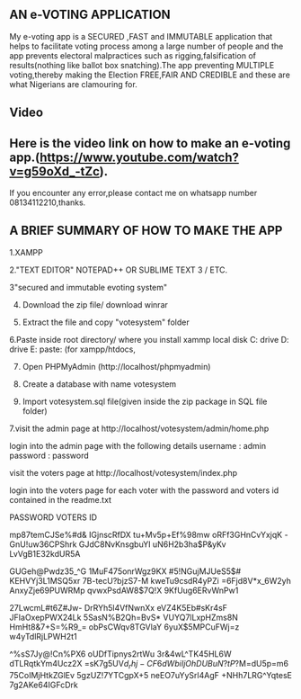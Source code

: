 ##  AN e-VOTING APPLICATION
My e-voting app is a SECURED  ,FAST and IMMUTABLE  application that helps to facilitate voting process among a large number of people and the app prevents electoral malpractices such as rigging,falsification of results(nothing like ballot box snatching).The app preventing MULTIPLE voting,thereby making the Election FREE,FAIR AND CREDIBLE and these are what Nigerians are clamouring for.

## Video
## Here is the video link on how to make an e-voting app.(https://www.youtube.com/watch?v=g59oXd_-tZc). 
If you encounter any error,please contact me on whatsapp number 08134112210,thanks.

##  A BRIEF SUMMARY OF HOW TO MAKE THE APP 

1.XAMPP

2."TEXT EDITOR" NOTEPAD++ OR SUBLIME TEXT 3 / ETC.

3"secured and immutable evoting system"

4. Download the zip file/ download winrar

5. Extract the file and copy "votesystem" folder

6.Paste inside root directory/ where you install xammp local disk C: drive D: drive E: paste: (for xampp/htdocs, 

7. Open PHPMyAdmin (http://localhost/phpmyadmin)

8. Create a database with name votesystem

6. Import votesystem.sql file(given inside the zip package in SQL file folder)

7.visit the admin page at  http://localhost/votesystem/admin/home.php

login into the admin page with  the following details                   username : admin
                                                                        password : password


visit the voters page at http://localhost/votesystem/index.php

login into the voters page for each voter with the password and voters id  contained in the readme.txt




PASSWORD               VOTERS ID 

mp87temCJSe%#d&      IGjnscRfDX
tu+Mv5p+Ef%98mw      oRFf3GHnCvYxjqK
-GnU!uw36CPShrk      GJdC8NvKnsgbuYI
uN6H2b3ha$P&yKv      LvVgB1E32kdUR5A

GUGeh@Pwdz35_^G     1MuF475onrWgz9KX
#5!NGujMJUeS5$#     KEHVYj3L1MSQ5xr
7B-tecU?bjzS7-M     kweTu9csdR4yPZi
=6Fjd8V*x_6W2yh     AnxyZje69PUWRMp
qvwxPsdAW8$7Q!X     9KfUug6ERvWnPw1

27LwcmL#t6Z#Jw-    DrRYh5l4VfNwnXx
eVZ4K5Eb#sKr4sF    JFIaOxepPWX24Lk
5SasN%B2Qh=BvS*    VUYQ7lLxpHZms8N
HmHt8&7+S=%R9_=    obPsCWqv8TGVlaY
6yuX$5MPCuFWj=z     w4yTdlRjLPWH2t1

^%sS7Jy@!Cn%PX6    oUDfTipnys2rtWu
3r&4wL^TK45HL6W    dTLRqtkYm4Ucz2X
=sK7g5UV$d_rhj-    CF6dWbiIjOhDUBu
N?tP$?M=dU5p=m6    75CoIMjHtkZGlEv
5gzUZ!7YTCgpX+5    neEO7uYySrl4AgF
+NHh7LRG^YqtesE    7g2AKe64IGFcDrk






